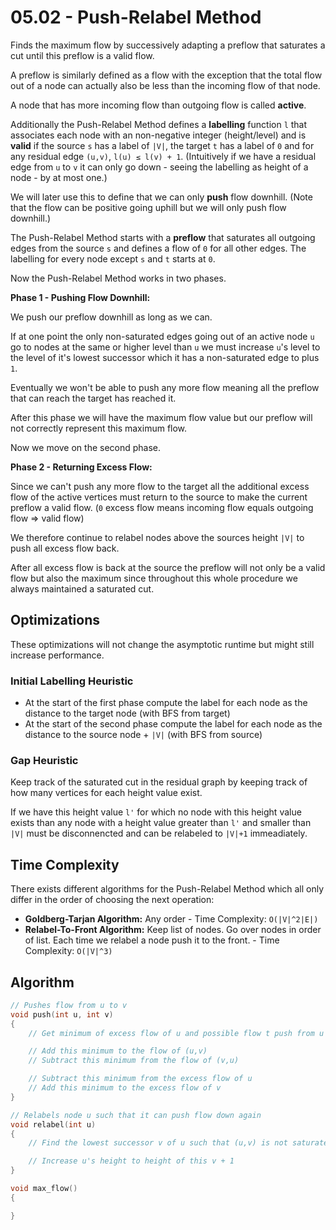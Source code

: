 # 05.02 - Push-Relabel Method
Finds the maximum flow by successively adapting a preflow that saturates a cut until this preflow is a valid flow.

A preflow is similarly defined as a flow with the exception that the total flow out of a node can actually also be less than
the incoming flow of that node.

A node that has more incoming flow than outgoing flow is called **active**.

Additionally the Push-Relabel Method defines a **labelling** function `l` that associates each node with an non-negative integer (height/level) and is **valid**
if the source `s` has a label of `|V|`, the target `t` has a label of `0` and for any residual edge `(u,v)`, `l(u) ≤ l(v) + 1`. (Intuitively if we have a residual edge from `u` to `v` it can only go down - seeing the labelling as height of a node - by at most one.)

We will later use this to define that we can only **push** flow downhill. (Note that the flow can be positive going uphill but we will only push flow downhill.)

The Push-Relabel Method starts with a **preflow** that saturates all outgoing edges from the source `s` and defines a flow
of `0` for all other edges. The labelling for every node except `s` and `t` starts at `0`.

Now the Push-Relabel Method works in two phases.

**Phase 1 - Pushing Flow Downhill:** 

We push our preflow downhill as long as we can. 

If at one point the only non-saturated edges going out of an active node `u` go to nodes at the same or higher level than `u` we must increase `u`'s level to the level of it's lowest successor which it has a non-saturated edge to plus `1`.

Eventually we won't be able to push any more flow meaning all the preflow that can reach the target has reached it.

After this phase we will have the maximum flow value but our preflow will not correctly represent this maximum flow.

Now we move on the second phase.

**Phase 2 - Returning Excess Flow:**

Since we can't push any more flow to the target all the additional excess flow of the active vertices must return to the source to make the current preflow a valid flow. (`0` excess flow means incoming flow equals outgoing flow => valid flow)

We therefore continue to relabel nodes above the sources height `|V|` to push all excess flow back.

After all excess flow is back at the source the preflow will not only be a valid flow but also the maximum since throughout this whole procedure we always maintained a saturated cut.

## Optimizations
These optimizations will not change the asymptotic runtime but might still increase performance.

### Initial Labelling Heuristic
- At the start of the first phase compute the label for each node as the distance to the target node (with BFS from target)
- At the start of the second phase compute the label for each node as the distance to the source node + `|V|` (with BFS from source)

### Gap Heuristic
Keep track of the saturated cut in the residual graph by keeping track of how many vertices for each height value exist.

If we have this height value `l'` for which no node with this height value exists than any node with a height value greater than `l'` and smaller than `|V|` must be disconnencted and can be relabeled to `|V|+1` immeadiately.

## Time Complexity
There exists different algorithms for the Push-Relabel Method which all only differ in the order of choosing the next operation:
- **Goldberg-Tarjan Algorithm:** Any order - Time Complexity: `O(|V|^2|E|)`
- **Relabel-To-Front Algorithm:** Keep list of nodes. Go over nodes in order of list. Each time we relabel a node push it to the front. - Time Complexity: `O(|V|^3)`

## Algorithm
```c++
// Pushes flow from u to v
void push(int u, int v)
{
    // Get minimum of excess flow of u and possible flow t push from u to v

    // Add this minimum to the flow of (u,v)
    // Subtract this minimum from the flow of (v,u)

    // Subtract this minimum from the excess flow of u
    // Add this minimum to the excess flow of v
}

// Relabels node u such that it can push flow down again
void relabel(int u)
{
    // Find the lowest successor v of u such that (u,v) is not saturated

    // Increase u's height to height of this v + 1
}

void max_flow()
{

}
```